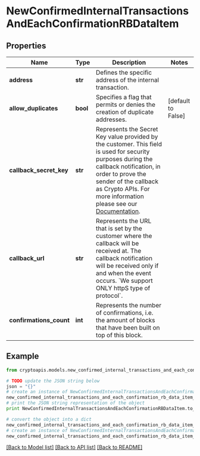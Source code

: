 # NewConfirmedInternalTransactionsAndEachConfirmationRBDataItem


## Properties
Name | Type | Description | Notes
------------ | ------------- | ------------- | -------------
**address** | **str** | Defines the specific address of the internal transaction. | 
**allow_duplicates** | **bool** | Specifies a flag that permits or denies the creation of duplicate addresses. | [default to False]
**callback_secret_key** | **str** | Represents the Secret Key value provided by the customer. This field is used for security purposes during the callback notification, in order to prove the sender of the callback as Crypto APIs. For more information please see our [Documentation](https://developers.cryptoapis.io/technical-documentation/general-information/callbacks#callback-security). | 
**callback_url** | **str** | Represents the URL that is set by the customer where the callback will be received at. The callback notification will be received only if and when the event occurs. &#x60;We support ONLY httpS type of protocol&#x60;. | 
**confirmations_count** | **int** | Represents the number of confirmations, i.e. the amount of blocks that have been built on top of this block. | 

## Example

```python
from cryptoapis.models.new_confirmed_internal_transactions_and_each_confirmation_rb_data_item import NewConfirmedInternalTransactionsAndEachConfirmationRBDataItem

# TODO update the JSON string below
json = "{}"
# create an instance of NewConfirmedInternalTransactionsAndEachConfirmationRBDataItem from a JSON string
new_confirmed_internal_transactions_and_each_confirmation_rb_data_item_instance = NewConfirmedInternalTransactionsAndEachConfirmationRBDataItem.from_json(json)
# print the JSON string representation of the object
print NewConfirmedInternalTransactionsAndEachConfirmationRBDataItem.to_json()

# convert the object into a dict
new_confirmed_internal_transactions_and_each_confirmation_rb_data_item_dict = new_confirmed_internal_transactions_and_each_confirmation_rb_data_item_instance.to_dict()
# create an instance of NewConfirmedInternalTransactionsAndEachConfirmationRBDataItem from a dict
new_confirmed_internal_transactions_and_each_confirmation_rb_data_item_form_dict = new_confirmed_internal_transactions_and_each_confirmation_rb_data_item.from_dict(new_confirmed_internal_transactions_and_each_confirmation_rb_data_item_dict)
```
[[Back to Model list]](../README.md#documentation-for-models) [[Back to API list]](../README.md#documentation-for-api-endpoints) [[Back to README]](../README.md)


